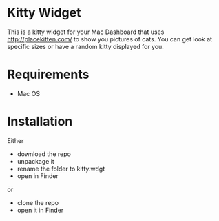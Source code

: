 Kitty Widget
============
This is a kitty widget for your Mac Dashboard that uses <http://placekitten.com/> to show you pictures of cats.
You can get look at specific sizes or have a random kitty displayed for you.

Requirements
============
* Mac OS

Installation
============
Either 
* download the repo
* unpackage it
* rename the folder to kitty.wdgt
* open in Finder

or

* clone the repo
* open it in Finder

